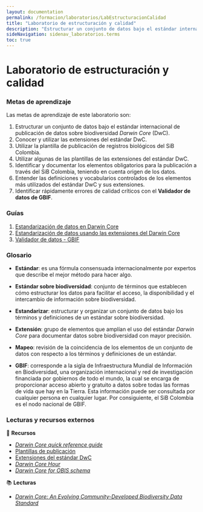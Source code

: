```yaml
---
layout: documentation
permalink: /formacion/laboratorios/LabEstructuracionCalidad
title: "Laboratorio de estructuración y calidad"
description: "Estructurar un conjunto de datos bajo el estándar internacional de publicación de datos sobre biodiversidad Darwin Core (DwC)."
sideNavigation: sidenav_laboratorios.terms
toc: true
---
```


# Laboratorio de estructuración y calidad

### Metas de aprendizaje

Las metas de aprendizaje de este laboratorio son:

1. Estructurar un conjunto de datos bajo el estándar internacional de publicación de datos sobre biodiversidad *Darwin Core* (DwC).
2. Conocer y utilizar las extensiones del estándar DwC.
3. Utilizar la plantilla de publicación de registros biológicos del SiB Colombia.
4. Utilizar algunas de las plantillas de las extensiones del estándar DwC.
5. Identificar y documentar los elementos obligatorios para la publicación a través del SiB Colombia, teniendo en cuenta origen de los datos.
6. Entender las definiciones y vocabularios controlados de los elementos más utilizados del estándar DwC y sus extensiones.
7. Identificar rápidamente errores de calidad críticos con el **Validador de datos de GBIF**.
 
### Guías

1. [Estandarización de datos en Darwin Core](https://hp-colombian-biodiversity.gbif-staging.org/formacion/laboratorios/DWC)
2. [Estandarización de datos usando las extensiones del Darwin Core](https://hp-colombian-biodiversity.gbif-staging.org/formacion/laboratorios/DWCextensiones)
3. [Validador de datos - GBIF](https://hp-colombian-biodiversity.gbif-staging.org/formacion/laboratorios/DataValidator)

### Glosario

- **Estándar**: es una fórmula consensuada internacionalmente por expertos que describe el mejor método para hacer algo.

- **Estándar sobre biodiversidad**: conjunto de términos que establecen cómo estructurar los datos para facilitar el acceso, la disponibilidad y el intercambio de información sobre biodiversidad.

- **Estandarizar**: estructurar y organizar un conjunto de datos bajo los términos y definiciones de un estándar sobre biodiversidad.

- **Extensión**: grupo de elementos que amplían el uso del estándar *Darwin Core* para documentar datos sobre biodiversidad con mayor precisión.

- **Mapeo**: revisión de la coincidencia de los elementos de un conjunto de datos con respecto a los términos y definiciones de un estándar.

- **GBIF**: corresponde a la sigla de Infraestructura Mundial de Información en Biodiversidad, una organización internacional y red de investigación financiada por gobiernos de todo el mundo, la cual se encarga de proporcionar acceso abierto y gratuito a datos sobre todas las formas de vida que hay en la Tierra. Esta información puede ser consultada por cualquier persona en cualquier lugar. Por consiguiente, el SiB Colombia es el nodo nacional de GBIF.

### Lecturas y recursos externos

:wrench: **Recursos**
* [*Darwin Core quick reference guide*](https://dwc.tdwg.org/terms/)
* [Plantillas de publicación](https://sites.google.com/humboldt.org.co/wikisib/publicar/plantillas?authuser=0)
* [Extensiones del estándar DwC](https://tools.gbif.org/dwca-validator/extensions.do)
* [*Darwin Core Hour*](https://vimeo.com/showcase/4407185?page=2) 
* [*Darwin Core for OBIS schema*](https://obis.org/manual/darwincore/)

:books: **Lecturas**

* [*Darwin Core: An Evolving Community-Developed Biodiversity Data Standard*](https://journals.plos.org/plosone/article?id=10.1371/journal.pone.0029715)
